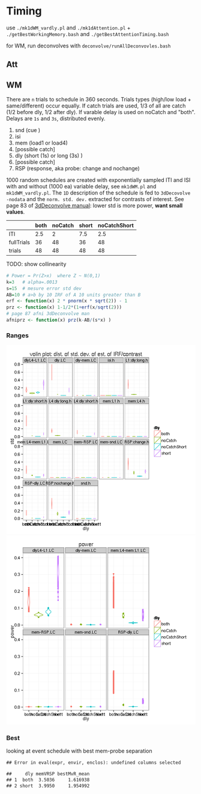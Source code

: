 # Timing
use `./mk1dWM_vardly.pl` and `./mk1dAttention.pl` +  `./getBestWorkingMemory.bash` and `./getBestAttentionTiming.bash` 

for WM, run deconvolves with `deconvolve/runAllDeconvovles.bash`
## Att 

## WM 
There are `n` trials to schedule in 360 seconds. Trials types (high/low load + same/different) occur equally. If catch trials are used, 1/3 of all are catch (1/2 before dly, 1/2 after dly). If varable delay is used on noCatch and "both". Delays are `1s` and `3s`, distributed evenly.

1. snd (cue )
1. isi
1. mem (load1 or load4)
1. [possible catch]
1. dly (short (1s) or long (3s) )
1. [possible catch]
1. RSP (response, aka probe: change and nochange)

1000 random schedules are created with exponentially sampled ITI and ISI with and without (1000 ea) variable delay, see `mk1dWM.pl` and `mk1dWM_vardly.pl`. The `1D` description of the schedule is fed to `3dDecovolve -nodata` and the `norm. std. dev.` extracted for contrasts of interest. See page 83 of [3dDeconvolve manual](http://afni.nimh.nih.gov/pub/dist/doc/manual/3dDeconvolve.pdf): lower std is more power, **want small values**.

|          |both|noCatch|short|noCatchShort|
|----      |----|-------|-----|------------|
|ITI       |2.5 | 2     |7.5  |2.5         |
|fullTrials| 36 |48     |36   |48          |
|trials    | 48 |48     |48   |48          |

TODO: show collinearity

```r
# Power = Pr(Z>x)  where Z ~ N(0,1)
k=3   # alpha=.0013
s=15  # mesure error std dev
AB=10 # a>b by 10 IRF of A 10 units greater than B
erf <- function(x) 2 * pnorm(x * sqrt(2)) - 1
prz <- function(x) 1-1/2*(1+erf(x/sqrt(2)))
# page 87 afni 3dDeconvolve man
afniprz <- function(x) prz(k-AB/(s*x) )
```



### Ranges
![plot of chunk ranges](figure/ranges-1.png) ![plot of chunk ranges](figure/ranges-2.png) 


### Best
looking at event schedule with best mem-probe separation


```
## Error in eval(expr, envir, enclos): undefined columns selected
```

```
##     dly memVRSP bestMvR_mean
## 1  both  3.5036     1.616938
## 2 short  3.9950     1.954992
```
